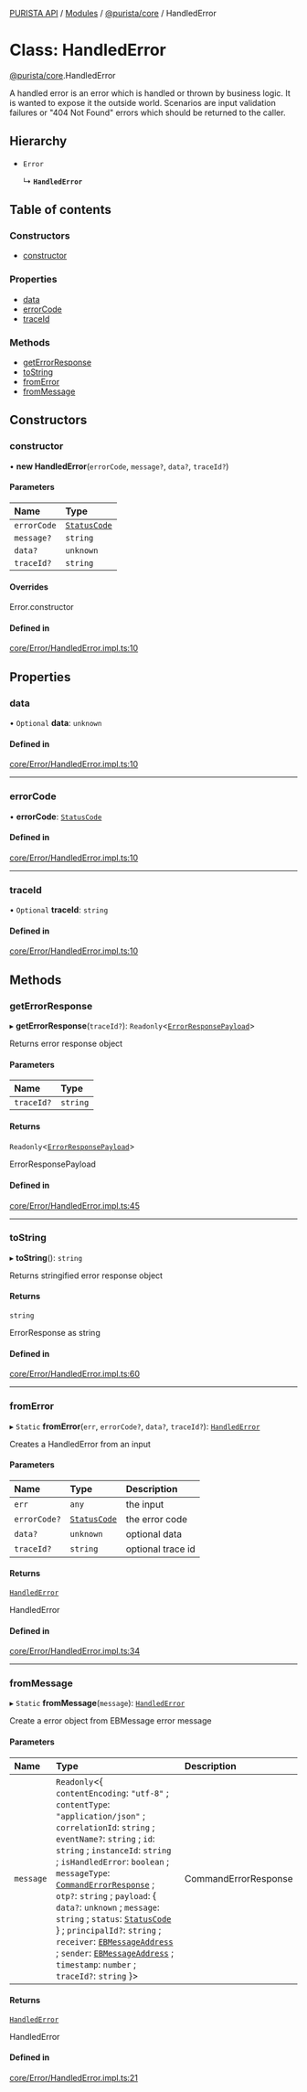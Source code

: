 [PURISTA API](../README.md) / [Modules](../modules.md) / [@purista/core](../modules/purista_core.md) / HandledError

# Class: HandledError

[@purista/core](../modules/purista_core.md).HandledError

A handled error is an error which is handled or thrown by business logic.
It is wanted to expose it the outside world.
Scenarios are input validation failures or "404 Not Found" errors which should be returned to the caller.

## Hierarchy

- `Error`

  ↳ **`HandledError`**

## Table of contents

### Constructors

- [constructor](purista_core.HandledError.md#constructor)

### Properties

- [data](purista_core.HandledError.md#data)
- [errorCode](purista_core.HandledError.md#errorcode)
- [traceId](purista_core.HandledError.md#traceid)

### Methods

- [getErrorResponse](purista_core.HandledError.md#geterrorresponse)
- [toString](purista_core.HandledError.md#tostring)
- [fromError](purista_core.HandledError.md#fromerror)
- [fromMessage](purista_core.HandledError.md#frommessage)

## Constructors

### constructor

• **new HandledError**(`errorCode`, `message?`, `data?`, `traceId?`)

#### Parameters

| Name | Type |
| :------ | :------ |
| `errorCode` | [`StatusCode`](../enums/purista_core.StatusCode.md) |
| `message?` | `string` |
| `data?` | `unknown` |
| `traceId?` | `string` |

#### Overrides

Error.constructor

#### Defined in

[core/Error/HandledError.impl.ts:10](https://github.com/sebastianwessel/purista/blob/master/packages/core/src/core/Error/HandledError.impl.ts#L10)

## Properties

### data

• `Optional` **data**: `unknown`

#### Defined in

[core/Error/HandledError.impl.ts:10](https://github.com/sebastianwessel/purista/blob/master/packages/core/src/core/Error/HandledError.impl.ts#L10)

___

### errorCode

• **errorCode**: [`StatusCode`](../enums/purista_core.StatusCode.md)

#### Defined in

[core/Error/HandledError.impl.ts:10](https://github.com/sebastianwessel/purista/blob/master/packages/core/src/core/Error/HandledError.impl.ts#L10)

___

### traceId

• `Optional` **traceId**: `string`

#### Defined in

[core/Error/HandledError.impl.ts:10](https://github.com/sebastianwessel/purista/blob/master/packages/core/src/core/Error/HandledError.impl.ts#L10)

## Methods

### getErrorResponse

▸ **getErrorResponse**(`traceId?`): `Readonly`<[`ErrorResponsePayload`](../modules/purista_core.md#errorresponsepayload)\>

Returns error response object

#### Parameters

| Name | Type |
| :------ | :------ |
| `traceId?` | `string` |

#### Returns

`Readonly`<[`ErrorResponsePayload`](../modules/purista_core.md#errorresponsepayload)\>

ErrorResponsePayload

#### Defined in

[core/Error/HandledError.impl.ts:45](https://github.com/sebastianwessel/purista/blob/master/packages/core/src/core/Error/HandledError.impl.ts#L45)

___

### toString

▸ **toString**(): `string`

Returns stringified error response object

#### Returns

`string`

ErrorResponse as string

#### Defined in

[core/Error/HandledError.impl.ts:60](https://github.com/sebastianwessel/purista/blob/master/packages/core/src/core/Error/HandledError.impl.ts#L60)

___

### fromError

▸ `Static` **fromError**(`err`, `errorCode?`, `data?`, `traceId?`): [`HandledError`](purista_core.HandledError.md)

Creates a HandledError from an input

#### Parameters

| Name | Type | Description |
| :------ | :------ | :------ |
| `err` | `any` | the input |
| `errorCode?` | [`StatusCode`](../enums/purista_core.StatusCode.md) | the error code |
| `data?` | `unknown` | optional data |
| `traceId?` | `string` | optional trace id |

#### Returns

[`HandledError`](purista_core.HandledError.md)

HandledError

#### Defined in

[core/Error/HandledError.impl.ts:34](https://github.com/sebastianwessel/purista/blob/master/packages/core/src/core/Error/HandledError.impl.ts#L34)

___

### fromMessage

▸ `Static` **fromMessage**(`message`): [`HandledError`](purista_core.HandledError.md)

Create a error object from EBMessage error message

#### Parameters

| Name | Type | Description |
| :------ | :------ | :------ |
| `message` | `Readonly`<{ `contentEncoding`: ``"utf-8"`` ; `contentType`: ``"application/json"`` ; `correlationId`: `string` ; `eventName?`: `string` ; `id`: `string` ; `instanceId`: `string` ; `isHandledError`: `boolean` ; `messageType`: [`CommandErrorResponse`](../enums/purista_core.EBMessageType.md#commanderrorresponse) ; `otp?`: `string` ; `payload`: { `data?`: `unknown` ; `message`: `string` ; `status`: [`StatusCode`](../enums/purista_core.StatusCode.md)  } ; `principalId?`: `string` ; `receiver`: [`EBMessageAddress`](../modules/purista_core.md#ebmessageaddress) ; `sender`: [`EBMessageAddress`](../modules/purista_core.md#ebmessageaddress) ; `timestamp`: `number` ; `traceId?`: `string`  }\> | CommandErrorResponse |

#### Returns

[`HandledError`](purista_core.HandledError.md)

HandledError

#### Defined in

[core/Error/HandledError.impl.ts:21](https://github.com/sebastianwessel/purista/blob/master/packages/core/src/core/Error/HandledError.impl.ts#L21)
